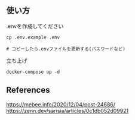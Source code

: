 
## 使い方

.envを作成してください

```
cp .env.example .env

# コピーしたら.envファイルを更新する(パスワードなど)
```

立ち上げ

```
docker-compose up -d
```

## References
https://mebee.info/2020/12/04/post-24686/
https://zenn.dev/sarisia/articles/0c1db052d09921
